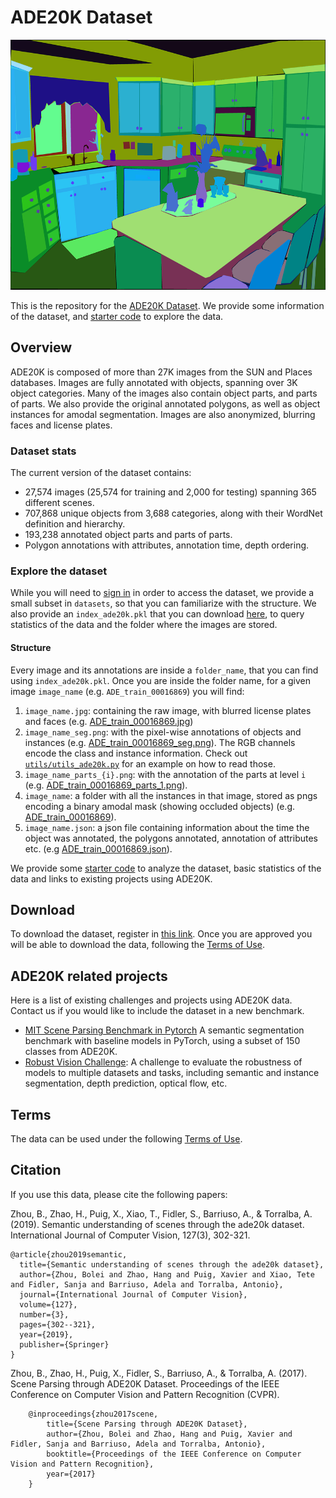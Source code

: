 # ADE20K Dataset

<img src="assets/slider.png"  height=400px;>

This is the repository for the [ADE20K Dataset](https://ade20k.csail.mit.edu/). We provide some information of the dataset, and [starter code](./notebooks/ade20k_starter.ipynb) to explore the data.

## Overview
ADE20K is composed of more than 27K images from the SUN and Places databases. Images are fully annotated with objects, spanning over 3K object categories. Many of the images also contain object parts, and parts of parts. We also provide the original annotated polygons, as well as object instances for amodal segmentation. Images are also anonymized, blurring faces and license plates.

### Dataset stats
The current version of the dataset contains:
* 27,574 images (25,574 for training and 2,000 for testing) spanning 365 different scenes.
* 707,868 unique objects from 3,688 categories, along with their WordNet definition and hierarchy.
* 193,238 annotated object parts and parts of parts.
* Polygon annotations with attributes, annotation time, depth ordering.

### Explore the dataset
While you will need to [sign in](https://ade20k.csail.mit.edu/request_data/) in order to access the dataset, we provide a small subset in `datasets`, so that you can familiarize with the structure. We also provide an `index_ade20k.pkl` that you can download [here](https://ade20k.csail.mit.edu//toolkit/index_ade20k.pkl), to query statistics of the data and the folder where the images are stored.

#### Structure
Every image and its annotations are inside a `folder_name`, that you can find using `index_ade20k.pkl`. Once you are inside the folder name, for a given image `image_name` (e.g. `ADE_train_00016869`) you will find:

1. `image_name.jpg`: containing the raw image, with blurred license plates and faces (e.g. [ADE_train_00016869.jpg](./dataset/ADE20K_2021_17_01/images/ADE/training/urban/street/ADE_train_00016869.jpg))
2. `image_name_seg.png`: with the pixel-wise annotations of objects and instances (e.g. [ADE_train_00016869_seg.png](./dataset/ADE20K_2021_17_01/images/ADE/training/urban/street/ADE_train_00016869_seg.png)). The RGB channels encode the class and instance information. Check out [`utils/utils_ade20k.py`](utils/utils_ade20k.py) for an example on how to read those.
3. `image_name_parts_{i}.png`: with the annotation of the parts at level `i` (e.g. [ADE_train_00016869_parts_1.png](dataset/ADE20K_2021_17_01/images/ADE/training/urban/street/ADE_train_00016869_parts_1.png)).
4. `image_name`: a folder with all the instances in that image, stored as pngs encoding a binary amodal mask (showing occluded objects) (e.g. [ADE_train_00016869](dataset/ADE20K_2021_17_01/images/ADE/training/urban/street/ADE_train_00016869)).
5. `image_name.json`: a json file containing information about the time the object was annotated, the polygons annotated, annotation of attributes etc. (e.g [ADE_train_00016869.json](dataset/ADE20K_2021_17_01/images/ADE/training/urban/street/ADE_train_00016869.json)).

We provide some [starter code](./notebooks/ade20k_starter.ipynb) to analyze the dataset, basic statistics of the data and links to existing projects using ADE20K.


## Download
To download the dataset, register in [this link](https://ade20k.csail.mit.edu/request_data/). Once you are approved you will be able to download the data, following the [Terms of Use](https://ade20k.csail.mit.edu/terms).

## ADE20K related projects
Here is a list of existing challenges and projects using ADE20K data. Contact us if you would like to include the dataset in a new benchmark.
* [MIT Scene Parsing Benchmark in Pytorch](https://github.com/CSAILVision/semantic-segmentation-pytorch) A semantic segmentation benchmark with baseline models in PyTorch, using a subset of 150 classes from ADE20K.
* [Robust Vision Challenge](http://www.robustvision.net/): A challenge to evaluate the robustness of models to multiple datasets and tasks, including semantic and instance segmentation, depth prediction, optical flow, etc.

## Terms
The data can be used under the following [Terms of Use](https://ade20k.csail.mit.edu/terms).

## Citation
If you use this data, please cite the following papers:

Zhou, B., Zhao, H., Puig, X., Xiao, T., Fidler, S., Barriuso, A., & Torralba, A. (2019). Semantic understanding of scenes through the ade20k dataset. International Journal of Computer Vision, 127(3), 302-321.

```
@article{zhou2019semantic,
  title={Semantic understanding of scenes through the ade20k dataset},
  author={Zhou, Bolei and Zhao, Hang and Puig, Xavier and Xiao, Tete and Fidler, Sanja and Barriuso, Adela and Torralba, Antonio},
  journal={International Journal of Computer Vision},
  volume={127},
  number={3},
  pages={302--321},
  year={2019},
  publisher={Springer}
}
```

Zhou, B., Zhao, H., Puig, X., Fidler, S., Barriuso, A., & Torralba, A. (2017). Scene Parsing through ADE20K Dataset. Proceedings of the IEEE Conference on Computer Vision and Pattern Recognition (CVPR).

```
    @inproceedings{zhou2017scene,
        title={Scene Parsing through ADE20K Dataset},
        author={Zhou, Bolei and Zhao, Hang and Puig, Xavier and Fidler, Sanja and Barriuso, Adela and Torralba, Antonio},
        booktitle={Proceedings of the IEEE Conference on Computer Vision and Pattern Recognition},
        year={2017}
    }
```
